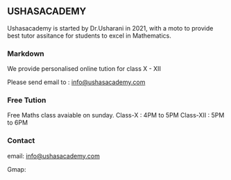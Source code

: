 ## USHASACADEMY
Ushasacademy is started by Dr.Usharani in 2021, with a moto to provide best tutor assitance for students to excel in Mathematics.


### Markdown
We provide personalised online tution for class X - XII  

Please send email to : info@ushasacademy.com


### Free Tution 

Free Maths class avaiable on sunday.
Class-X : 4PM to 5PM 
Class-XII : 5PM to 6PM 

### Contact
email: info@ushasacademy.com

Gmap: 

